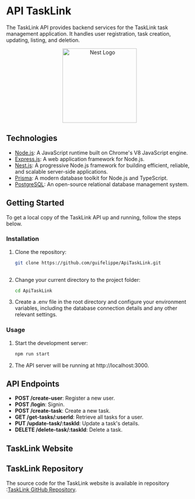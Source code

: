 # API TaskLink

The TaskLink API provides backend services for the TaskLink task management application. It handles user registration, task creation, updating, listing, and deletion.

<p align="center">
  <a href="http://nestjs.com/" target="blank"><img src="https://nestjs.com/img/logo-small.svg" width="200" alt="Nest Logo" /></a>
</p>

[circleci-image]: https://img.shields.io/circleci/build/github/nestjs/nest/master?token=abc123def456
[circleci-url]: https://circleci.com/gh/nestjs/nest

## Technologies

- [Node.js](https://nodejs.org/): A JavaScript runtime built on Chrome's V8 JavaScript engine.
- [Express.js](https://expressjs.com/): A web application framework for Node.js.
- [Nest.js](https://nestjs.com/): A progressive Node.js framework for building efficient, reliable, and scalable server-side applications.
- [Prisma](https://www.prisma.io/): A modern database toolkit for Node.js and TypeScript.
- [PostgreSQL](https://www.postgresql.org/): An open-source relational database management system.

## Getting Started

To get a local copy of the TaskLink API up and running, follow the steps below.

### Installation 

1. Clone the repository:

   ```bash
   git clone https://github.com/guifelippe/ApiTaskLink.git
  
2. Change your current directory to the project folder:

    ```bash
    cd ApiTaskLink

3. Create a .env file in the root directory and configure your environment variables, including the database connection details and any other relevant settings.

### Usage

1. Start the development server:

    ```bash
    npm run start

2. The API server will be running at http://localhost:3000.

## API Endpoints 

- **POST /create-user**: Register a new user.
- **POST /login**: Signin.
- **POST /create-task**: Create a new task.
- **GET /get-tasks/:userId**: Retrieve all tasks for a user.
- **PUT /update-task/:taskId**: Update a task's details.
- **DELETE /delete-task/:taskId**: Delete a task.

## TaskLink Website

## TaskLink Repository

The source code for the TaskLink website is available in repository :[TaskLink GitHub Repository](https://github.com/guifelippe/TaskLink). 
